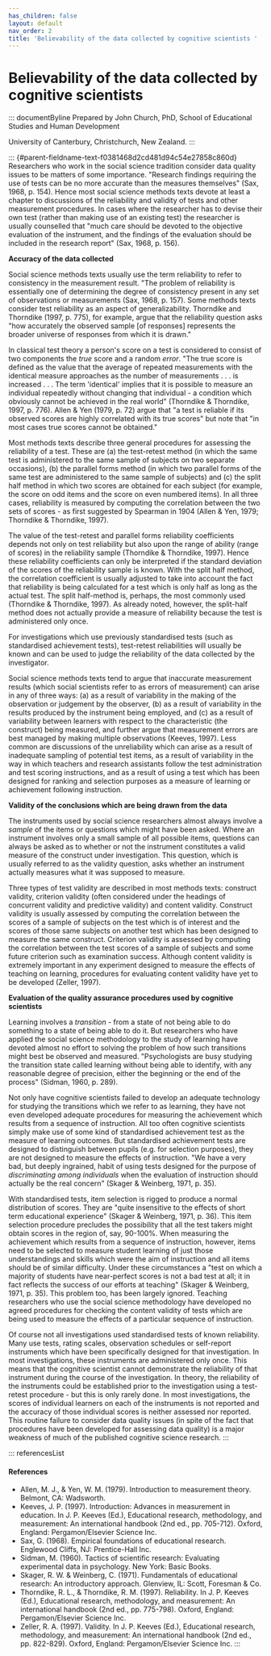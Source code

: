 ```yaml
---
has_children: false
layout: default
nav_order: 2
title: 'Believability of the data collected by cognitive scientists '
---
```

# Believability of the data collected by cognitive scientists 


::: documentByline
Prepared by John Church, PhD, School of Educational Studies and Human
Development

University of Canterbury, Christchurch, New Zealand.
:::

::: {#parent-fieldname-text-f0381468d2cd481d94c54e27858c860d}
Researchers who work in the social science tradition consider data
quality issues to be matters of some importance. "Research findings
requiring the use of tests can be no more accurate than the measures
themselves" (Sax, 1968, p. 154). Hence most social science methods texts
devote at least a chapter to discussions of the reliability and validity
of tests and other measurement procedures. In cases where the researcher
has to devise their own test (rather than making use of an existing
test) the researcher is usually counselled that "much care should be
devoted to the objective evaluation of the instrument, and the findings
of the evaluation should be included in the research report" (Sax, 1968,
p. 156).

**Accuracy of the data collected**

Social science methods texts usually use the term reliability to refer
to consistency in the measurement result. "The problem of reliability is
essentially one of determining the degree of consistency present in any
set of observations or measurements (Sax, 1968, p. 157). Some methods
texts consider test reliability as an aspect of generalizability.
Thorndike and Thorndike (1997, p. 775), for example, argue that the
reliability question asks "how accurately the observed sample \[of
responses\] represents the broader universe of responses from which it
is drawn."

In classical test theory a person\'s score on a test is considered to
consist of two components the *true* score and a random *error*. "The
true score is defined as the value that the average of repeated
measurements with the identical measure approaches as the number of
measurements . . . is increased . . . The term \'identical\' implies
that it is possible to measure an individual repeatedly without changing
that individual - a condition which obviously cannot be achieved in the
real world" (Thorndike & Thorndike, 1997, p. 776). Allen & Yen (1979, p.
72) argue that "a test is reliable if its observed scores are highly
correlated with its true scores" but note that "in most cases true
scores cannot be obtained."

Most methods texts describe three general procedures for assessing the
reliability of a test. These are (a) the test-retest method (in which
the same test is administered to the same sample of subjects on two
separate occasions), (b) the parallel forms method (in which two
parallel forms of the same test are administered to the same sample of
subjects) and (c) the split half method in which two scores are obtained
for each subject (for example, the score on odd items and the score on
even numbered items). In all three cases, reliability is measured by
computing the correlation between the two sets of scores - as first
suggested by Spearman in 1904 (Allen & Yen, 1979; Thorndike & Thorndike,
1997).

The value of the test-retest and parallel forms reliability coefficients
depends not only on test reliability but also upon the range of ability
(range of scores) in the reliability sample (Thorndike & Thorndike,
1997). Hence these reliability coefficients can only be interpreted if
the standard deviation of the scores of the reliability sample is known.
With the split half method, the correlation coefficient is usually
adjusted to take into account the fact that reliability is being
calculated for a test which is only half as long as the actual test. The
split half-method is, perhaps, the most commonly used (Thorndike &
Thorndike, 1997). As already noted, however, the split-half method does
not actually provide a measure of reliability because the test is
administered only once.

For investigations which use previously standardised tests (such as
standardised achievement tests), test-retest reliabilities will usually
be known and can be used to judge the reliability of the data collected
by the investigator.

Social science methods texts tend to argue that inaccurate measurement
results (which social scientists refer to as errors of measurement) can
arise in any of three ways: (a) as a result of variability in the making
of the observation or judgement by the observer, (b) as a result of
variability in the results produced by the instrument being employed,
and (c) as a result of variability between learners with respect to the
characteristic (the construct) being measured, and further argue that
measurement errors are best managed by making multiple observations
(Keeves, 1997). Less common are discussions of the unreliability which
can arise as a result of inadequate sampling of potential test items, as
a result of variability in the way in which teachers and research
assistants follow the test administration and test scoring instructions,
and as a result of using a test which has been designed for ranking and
selection purposes as a measure of learning or achievement following
instruction.

**Validity of the conclusions which are being drawn from the data**

The instruments used by social science researchers almost always involve
a *sample* of the items or questions which might have been asked. Where
an instrument involves only a small sample of all possible items,
questions can always be asked as to whether or not the instrument
constitutes a valid measure of the construct under investigation. This
question, which is usually referred to as the validity question, asks
whether an instrument actually measures what it was supposed to measure.

Three types of test validity are described in most methods texts:
construct validity, criterion validity (often considered under the
headings of concurrent validity and predictive validity) and content
validity. Construct validity is usually assessed by computing the
correlation between the scores of a sample of subjects on the test which
is of interest and the scores of those same subjects on another test
which has been designed to measure the same construct. Criterion
validity is assessed by computing the correlation between the test
scores of a sample of subjects and some future criterion such as
examination success. Although content validity is extremely important in
any experiment designed to measure the effects of teaching on learning,
procedures for evaluating content validity have yet to be developed
(Zeller, 1997).

**Evaluation of the quality assurance procedures used by cognitive
scientists**

Learning involves a *transition* - from a state of not being able to do
something to a state of being able to do it. But researchers who have
applied the social science methodology to the study of learning have
devoted almost no effort to solving the problem of how such transitions
might best be observed and measured. "Psychologists are busy studying
the transition state called learning without being able to identify,
with any reasonable degree of precision, either the beginning or the end
of the process" (Sidman, 1960, p. 289).

Not only have cognitive scientists failed to develop an adequate
technology for studying the transitions which we refer to as learning,
they have not even developed adequate procedures for measuring the
achievement which results from a sequence of instruction. All too often
cognitive scientists simply make use of some kind of standardised
achievement test as the measure of learning outcomes. But standardised
achievement tests are designed to distinguish between pupils (e.g. for
selection purposes), they are not designed to measure the effects of
instruction. "We have a very bad, but deeply ingrained, habit of using
tests designed for the purpose of *discriminating among individuals*
when the evaluation of instruction should actually be the real concern"
(Skager & Weinberg, 1971, p. 35).

With standardised tests, item selection is rigged to produce a normal
distribution of scores. They are "quite insensitive to the effects of
short term educational experience" (Skager & Weinberg, 1971, p. 36).
This item selection procedure precludes the possibility that all the
test takers might obtain scores in the region of, say, 90-100%. When
measuring the achievement which results from a sequence of instruction,
however, items need to be selected to measure student learning of just
those understandings and skills which were the aim of instruction and
all items should be of similar difficulty. Under these circumstances a
"test on which a majority of students have near-perfect scores is not a
bad test at all; it in fact reflects the success of our efforts at
teaching" (Skager & Weinberg, 1971, p. 35). This problem too, has been
largely ignored. Teaching researchers who use the social science
methodology have developed no agreed procedures for checking the content
validity of tests which are being used to measure the effects of a
particular sequence of instruction.

Of course not all investigations used standardised tests of known
reliability. Many use tests, rating scales, observation schedules or
self-report instruments which have been specifically designed for that
investigation. In most investigations, these instruments are
administered only once. This means that the cognitive scientist cannot
demonstrate the reliability of that instrument during the course of the
investigation. In theory, the reliability of the instruments could be
established prior to the investigation using a test-retest procedure -
but this is only rarely done. In most investigations, the scores of
individual learners on each of the instruments is not reported and the
accuracy of those individual scores is neither assessed nor reported.
This routine failure to consider data quality issues (in spite of the
fact that procedures have been developed for assessing data quality) is
a major weakness of much of the published cognitive science research.
:::

::: referencesList
#### References

-   Allen, M. J., & Yen, W. M. (1979). Introduction to measurement
    theory. Belmont, CA: Wadsworth.
-   Keeves, J. P. (1997). Introduction: Advances in measurement in
    education. In J. P. Keeves (Ed.), Educational research, methodology,
    and measurement: An international handbook (2nd ed., pp. 705-712).
    Oxford, England: Pergamon/Elsevier Science Inc.
-   Sax, G. (1968). Empirical foundations of educational research.
    Englewood Cliffs, NJ: Prentice-Hall Inc.
-   Sidman, M. (1960). Tactics of scientific research: Evaluating
    experimental data in psychology. New York: Basic Books.
-   Skager, R. W. & Weinberg, C. (1971). Fundamentals of educational
    research: An introductory approach. Glenview, IL: Scott, Foresman &
    Co.
-   Thorndike, R. L., & Thorndike, R. M. (1997). Reliability. In J. P.
    Keeves (Ed.), Educational research, methodology, and measurement: An
    international handbook (2nd ed., pp. 775-798). Oxford, England:
    Pergamon/Elsevier Science Inc.
-   Zeller, R. A. (1997). Validity. In J. P. Keeves (Ed.), Educational
    research, methodology, and measurement: An international handbook
    (2nd ed., pp. 822-829). Oxford, England: Pergamon/Elsevier Science
    Inc.
:::
